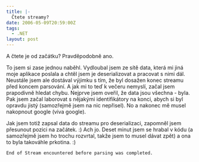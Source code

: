 ```yaml
---
title: |-
  Čtete streamy?
date: 2006-05-09T20:59:00Z
tags:
  - .NET
layout: post
---
```

A čtete je od začátku? Pravděpodobně ano.

To jsem si zase jednou naběhl. Vydloubal jsem ze sítě data, která mi jiná moje aplikace poslala a chtěl jsem je deserializovat a pracovat s nimi dál. Neustále jsem ale dostával výjimku s tím, že byl dosažen konec streamu před koncem parsování. A jak mi to teď k večeru nemyslí, začal jsem prapodivně hledat chybu. Nejprve jsem oveřil, že data jsou všechna - byla. Pak jsem začal laborovat s nějakými identifikátory na konci, abych si byl opravdu jistý (samozřejmě jsem na nic nepřisel). No a nakonec mě musel nakopnout google (viva google).

Jak jsem totiž zapsal data do streamu pro deserializaci, zapomněl jsem přesunout pozici na začátek. :) Ach jo. Deset minut jsem se hrabal v kódu (a samozřejmě jsem ho trochu rozvrtal, takže jsem to musel dávat zpět) a ona to byla takováhle prkotina. :)

`End of Stream encountered before parsing was completed.`